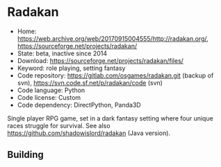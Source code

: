 # Radakan

- Home: https://web.archive.org/web/20170915004555/http://radakan.org/, https://sourceforge.net/projects/radakan/
- State: beta, inactive since 2014
- Download: https://sourceforge.net/projects/radakan/files/
- Keyword: role playing, setting fantasy
- Code repository: https://gitlab.com/osgames/radakan.git (backup of svn), https://svn.code.sf.net/p/radakan/code (svn)
- Code language: Python
- Code license: Custom
- Code dependency: DirectPython, Panda3D

Single player RPG game, set in a dark fantasy setting where four unique races struggle for survival.
See also https://github.com/shadowislord/radakan (Java version).

## Building

